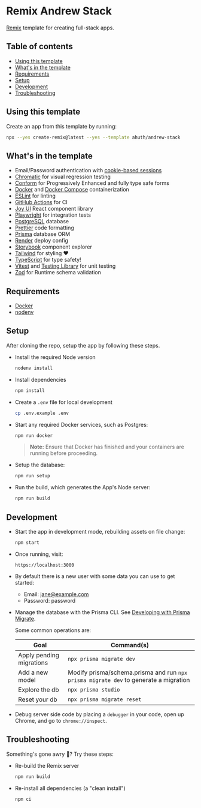 # Remix Andrew Stack

<!-- DELETE-START -->
[Remix](https://remix.run) template for creating full-stack apps.
<!-- DELETE-END -->

## Table of contents

<!-- DELETE-START -->
- [Using this template](#using-this-template)
- [What's in the template](#what-s-in-the-template)<!-- DELETE-END -->
- [Requirements](#requirements)
- [Setup](#setup)
- [Development](#development)
- [Troubleshooting](#troubleshooting)

<!-- DELETE-START -->
## Using this template

Create an app from this template by running:

```sh
npx --yes create-remix@latest --yes --template ahuth/andrew-stack
```

## What's in the template

- Email/Password authentication with [cookie-based sessions](https://remix.run/docs/en/v1/api/remix#createcookiesessionstorage)
- [Chromatic](https://www.chromatic.com/) for visual regression testing
- [Conform](https://conform.guide/) for Progressively Enhanced and fully type safe forms
- [Docker](https://www.docker.com/) and [Docker Compose](https://docs.docker.com/compose/) containerization
- [ESLint](https://eslint.org) for linting
- [GitHub Actions](https://github.com/features/actions) for CI
- [Joy UI](https://mui.com/joy-ui/getting-started/) React component library
- [Playwright](https://playwright.dev/) for integration tests
- [PostgreSQL](https://www.postgresql.org/) database
- [Prettier](https://prettier.io) code formatting
- [Prisma](https://prisma.io) database ORM
- [Render](https://render.com) deploy config
- [Storybook](https://storybook.js.org/) component explorer
- [Tailwind](https://tailwindcss.com/) for styling ❤️
- [TypeScript](https://typescriptlang.org) for type safety!
- [Vitest](https://vitest.dev) and [Testing Library](https://testing-library.com) for unit testing
- [Zod](https://zod.dev/) for Runtime schema validation
<!-- DELETE-END -->

## Requirements

- [Docker](https://www.docker.com/)
- [nodenv](https://github.com/nodenv/nodenv)

## Setup

After cloning the repo, setup the app by following these steps.

- Install the required Node version

  ```sh
  nodenv install
  ```

- Install dependencies

  ```sh
  npm install
  ```

- Create a `.env` file for local development

  ```sh
  cp .env.example .env
  ```

- Start any required Docker services, such as Postgres:

  ```sh
  npm run docker
  ```

  > **Note:** Ensure that Docker has finished and your containers are running before proceeding.

- Setup the database:

  ```sh
  npm run setup
  ```

- Run the build, which generates the App's Node server:

  ```sh
  npm run build
  ```

## Development

- Start the app in development mode, rebuilding assets on file change:

  ```sh
  npm start
  ```

- Once running, visit:

  ```
  https://localhost:3000
  ```

- By default there is a new user with some data you can use to get started:
  - Email: jane@example.com
  - Password: password

- Manage the database with the Prisma CLI. See [Developing with Prisma Migrate](https://www.prisma.io/docs/guides/database/developing-with-prisma-migrate).

  Some common operations are:

  | Goal | Command(s) |
  | ---- | ---------- |
  | Apply pending migrations | `npx prisma migrate dev` |
  | Add a new model | Modify prisma/schema.prisma and run `npx prisma migrate dev` to generate a migration |
  | Explore the db | `npx prisma studio` |
  | Reset your db | `npx prisma migrate reset` |

- Debug server side code by placing a `debugger` in your code, open up Chrome, and go to `chrome://inspect`.

## Troubleshooting

Something's gone awry 🤨? Try these steps:

- Re-build the Remix server

  ```sh
  npm run build
  ```

- Re-install all dependencies (a "clean install")

  ```sh
  npm ci
  ```
